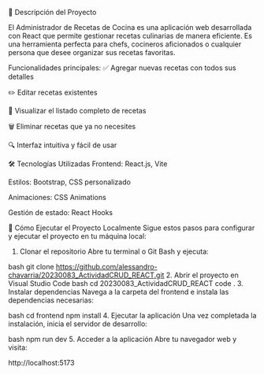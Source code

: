 📝 Descripción del Proyecto

El Administrador de Recetas de Cocina es una aplicación web desarrollada con React que permite gestionar recetas culinarias de manera eficiente. Es una herramienta perfecta para chefs, cocineros aficionados o cualquier persona que desee organizar sus recetas favoritas.

Funcionalidades principales:
✅ Agregar nuevas recetas con todos sus detalles

✏️ Editar recetas existentes

👀 Visualizar el listado completo de recetas

🗑️ Eliminar recetas que ya no necesites

🔍 Interfaz intuitiva y fácil de usar

🛠️ Tecnologías Utilizadas
Frontend: React.js, Vite

Estilos: Bootstrap, CSS personalizado

Animaciones: CSS Animations

Gestión de estado: React Hooks

🚀 Cómo Ejecutar el Proyecto Localmente
Sigue estos pasos para configurar y ejecutar el proyecto en tu máquina local:

1. Clonar el repositorio
Abre tu terminal o Git Bash y ejecuta:

bash
git clone https://github.com/alessandro-chavarria/20230083_ActividadCRUD_REACT.git
2. Abrir el proyecto en Visual Studio Code
bash
cd 20230083_ActividadCRUD_REACT
code .
3. Instalar dependencias
Navega a la carpeta del frontend e instala las dependencias necesarias:

bash
cd frontend
npm install
4. Ejecutar la aplicación
Una vez completada la instalación, inicia el servidor de desarrollo:

bash
npm run dev
5. Acceder a la aplicación
Abre tu navegador web y visita:

http://localhost:5173

